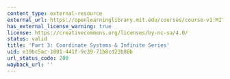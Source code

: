```yaml
---
content_type: external-resource
external_url: https://openlearninglibrary.mit.edu/courses/course-v1:MITx+18.01.3x+1T2020/about
has_external_license_warning: true
license: https://creativecommons.org/licenses/by-nc-sa/4.0/
status: valid
title: 'Part 3: Coordinate Systems & Infinite Series'
uid: e19bc5ac-1801-441f-9c39-71b8cd23b80b
url_status_code: 200
wayback_url: ''
---
```

